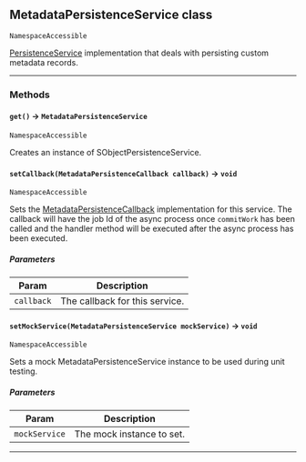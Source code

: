 ## MetadataPersistenceService class

`NamespaceAccessible`

[PersistenceService](apis/Core/PersistenceService.md) implementation that deals with persisting custom metadata records.

---
### Methods
<!-- panels:start -->
<!-- div:left-panel -->
#### `get()` → `MetadataPersistenceService`

`NamespaceAccessible`

Creates an instance of SObjectPersistenceService.

<!-- panels:end -->
<!-- panels:start -->
<!-- div:left-panel -->
#### `setCallback(MetadataPersistenceCallback callback)` → `void`

`NamespaceAccessible`

Sets the [MetadataPersistenceCallback](apis/Core/MetadataPersistenceCallback.md) implementation for this service. The callback will have the job Id of the async process once `commitWork` has been called and the handler method will be executed after the async process has been executed.

##### Parameters
|Param|Description|
|-----|-----------|
|`callback` |  The callback for this service. |

<!-- panels:end -->
<!-- panels:start -->
<!-- div:left-panel -->
#### `setMockService(MetadataPersistenceService mockService)` → `void`

`NamespaceAccessible`

Sets a mock MetadataPersistenceService instance to be used during unit testing.

##### Parameters
|Param|Description|
|-----|-----------|
|`mockService` |  The mock instance to set. |

<!-- panels:end -->
---
